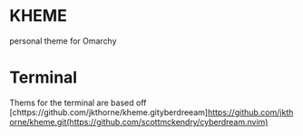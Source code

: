 # KHEME
personal theme for Omarchy

# Terminal
Thems for the terminal are based off [chttps://github.com/jkthorne/kheme.gityberdreeam]https://github.com/jkthorne/kheme.git(https://github.com/scottmckendry/cyberdream.nvim)
